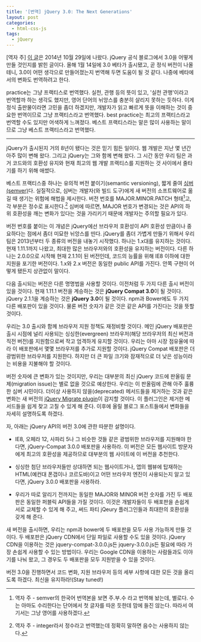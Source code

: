 ```yaml
---
title: '[번역] jQuery 3.0: The Next Generations'
layout: post
categories:
  - html-css-js
tags:
  - jQuery
---
```


[역자 주] [이 글](https://blog.jquery.com/2014/10/29/jquery-3-0-the-next-generations/)은 2014년 10월 29일에 나왔다. jQuery 공식 블로그에서 3.0을 어떻게 만들 것인지를 밝힌 글이다. 올해 1월 14일에 3.0 베타가 출시됐고, 곧 정식 버전이 나올 테니, 3.0이 어떤 생각으로 만들어졌는지 번역해 두면 도움이 될 것 같다. 나중에 베타에서의 변화도 번역하려고 한다.

practice는 그냥 프랙티스로 번역했다. 실천, 관행 등의 뜻이 있고, '실천 관행'이라고 번역할까 하는 생각도 했지만, 영어 단어의 뉘앙스를 충분히 살리지 못하는 듯하다. 이게 정식 출판물이라면 고민을 좀더 하겠지만, 개발자가 읽고 빠르게 뜻을 이해하는 것이 중요한 번역이므로 그냥 프랙티스라고 번역했다. best practice는 최고의 프랙티스라고 번역할 수도 있지만 어색하게 느껴졌다. 베스트 프랙티스라는 말은 많이 사용하는 말이므로 그냥 베스트 프랙티스라고 번역했다.

------

jQuery가 출시된지 거의 8년이 됐다는 것은 믿기 힘든 일이다. 웹 개발은 지난 몇 년간 아주 많이 변해 왔다. 그리고 jQuery는 그와 함께 변해 왔다. 그 시간 동안 우리 팀은 과거 코드와의 호환성 유지와 현재 최고의 웹 개발 프랙티스를 지원하는 것 사이에서 줄타기를 하기 위해 애썼다.

베스트 프랙티스중 하나는 유의적 버전 붙이기(semantic versioning), 짧게 줄여 [심버(semver)](http://semver.org/lang/ko/)다. 실질적으로, 심버는 개발자(와 빌드 도구)에게 새 버전의 소프트웨어로 옮길 때 생기는 위험에 해법을 제시한다. 버전 번호를 MAJOR.MINOR.PATCH 형태[^fn1]고, 각 부분은 정수로 표시한다.[^fn2] 심버에 따르면, MAJOR 번호가 변경되는 것은 API의 하위 호환성을 깨는 변화가 있다는 것을 가리키기 때문에 개발자는 주의할 필요가 있다.

버전 번호를 붙이는 이 개념은 jQuery에선 브라우저 호환성이 API 호환성 만큼이나 중요하다는 점에서 좀더 미묘한 뉘앙스를 띤다. jQuery를 좀더 가볍게 만들기 위해서 우리 팀은 2013년부터 두 종류의 버전을 내놓기 시작했다. 하나는 1.x대를 유지하는 것이다. 현재 1.11.1까지 나왔고, 최대한 많은 브라우저와의 호환성을 유지하는 버전이다. 다른 하나는 2.0.0으로 시작해 현재 2.1.1이 된 버전인데, 코드의 능률을 위해 IE8 이하에 대한 지원을 포기한 버전이다. 1.x와 2.x 버전은 동일한 public API를 가진다. 안쪽 구현이 어떻게 됐든지 상관없이 말이다.

다음 출시되는 버전은 다른 명명법을 사용할 것이다. 이전처럼 두 가지 다른 출시 버전이 있을 것이다. 현재 1.11.1 버전을 계승하는 것은 **jQuery Compat 3.0**이 될 것이다. jQuery 2.1.1을 계승하는 것은 **jQuery 3.0**이 될 것이다. npm과 Bower에도 두 가지 다른 배포판이 있을 것이다. 물론 버전 숫자가 같은 것은 같은 API를 가진다는 것을 뜻할 것이다.

우리는 3.0 출시와 함께 브라우저 지원 정책도 재정비할 것이다. 메인 jQuery 배포판은 출시 시점에 널리 사용되는 싱싱한(evergreen) 브라우저(해당 브라우저의 최신 버전과 직전 버전)를 지원함으로써 작고 엄격하게 유지할 것이다. 우리는 아마 시장 점유율에 따라 이 배포판에서 몇몇 브라우저를 추가로 지원할 것이다. jQuery Compat 배포판은 더 광범위한 브라우저를 지원한다. 하지만 더 큰 파일 크기와 잠재적으로 더 낮은 성능이라는 비용을 지불해야 할 것이다.

버전 숫자에 큰 변화가 있는 것이지만, 우리는 대부분의 최신 jQuery 코드에 판올림 문제(migration issue)는 별로 없을 것으로 예상한다. 우리는 이 판올림에 관해 아주 훌륭한 심버 시민이다. 더이상 사용하지 않을(deprecated) 메서드들을 제거하는 것과 같은 변화는 새 버전의 [jQuery Migrate plugin](https://github.com/jquery/jquery-migrate/)이 감지할 것이다. 이 플러그인은 제거한 메서드들을 쉽게 찾고 고칠 수 있게 해 준다. 이후에 올릴 블로그 포스트들에서 변화들을 자세히 설명하도록 하겠다.

자, 아래는 jQuery API의 버전 3.0에 관한 따분한 설명이다.

- IE8, 오페라 12, 사파리 5나 그 비슷한 것들 같은 광범위한 브라우저를 지원해야 한다면, jQuery-Compat 3.0.0 배포판을 사용하라. 이 버전은 모든 웹사이트 방문자에게 최고의 호환성을 제공하므로 대부분의 웹 사이트에 이 버전을 추천한다.

- 싱싱한 첨단 브라우저들만 상대하면 되는 웹사이트거나, 앱의 웹뷰에 탑재하는 HTML(예컨대 폰갭이나 코르도바)이고 어떤 브라우저 엔진이 사용되는지 알고 있다면, jQuery 3.0.0 배포판을 사용하라.

- 우리가 따로 알리기 전까지는 동일한 MAJOR와 MINOR 버전 숫자를 가진 두 배포판은 동일한 퍼블릭 API들을 가질 것이다. 이것은 개발자들이 두 배포판을 손쉽게 서로 교체할 수 있게 해 주고, 써드 파티 jQeury 플러그인들과 최대한의 호환성을 갖게 해 준다.

새 버전을 출시하면, 우리는 npm과 bower에 두 배포판을 모두 사용 가능하게 만들 것이다. 두 배포판은 jQuery CDN에서 단일 파일로 사용할 수도 있을 것이다. jQuery CDN을 이용하는 것은 jquery-compat-3.0.0.js든 jquery-3.0.0.js든 필요에 따라 가장 손쉽게 사용할 수 있는 방법이다. 우리는 Google CDN을 이용하는 사람들과도 이야기를 나눠 왔고, 그 경우도 두 배포판을 모두 지원받을 수 있을 것이다.

버전 3.0을 진행하면서 코드 변화, 지원 브라우저 등의 세부 사항에 대한 모든 것을 올리도록 하겠다. 최신을 유지하라!(Stay tuned!)



[^fn1]: 역자 주 - semver의 한국어 번역본을 보면 주.부.수 라고 번역해 놨는데, 별로다. 수는 아마도 수리한다는 단어에서 첫 글자를 따온 듯한데 맘에 들진 않는다. 따라서 여기서는 그냥 영어를 사용하겠다.
[^fn2]: 역자 주 - integer라서 정수라고 번역했는데 정확히 말하면 음수는 사용하지 않는다.